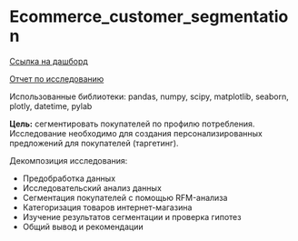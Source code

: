 # Ecommerce_customer_segmentation
[Ссылка на дашборд](https://public.tableau.com/app/profile/alexandra.nikulina/viz/yp2/Dashboard)

[Отчет по исследованию](https://www.notion.so/51335182e624493fb8e69d9b51deacb5?pvs=21)

Использованные библиотеки:  pandas, numpy, scipy, matplotlib, seaborn, plotly, datetime, pylab

**Цель:** сегментировать покупателей по профилю потребления. Исследование необходимо для создания персонализированных предложений для покупателей (таргетинг).

Декомпозиция исследования:

- Предобработка данных
- Исследовательский анализ данных
- Сегментация покупателей с помощью RFM-анализа
- Категоризация товаров интернет-магазина
- Изучение результатов сегментации и проверка гипотез
- Общий вывод и рекомендации
